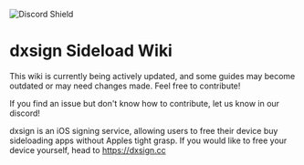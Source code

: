 ![Discord Shield](https://discord.com/api/guilds/1239865508417765386/widget.png?style=shield)
# dxsign Sideload Wiki

This wiki is currently being actively updated, and some guides may become outdated or may need changes made. Feel free to contribute!

If you find an issue but don't know how to contribute, let us know in our discord!

dxsign is an iOS signing service, allowing users to free their device buy sideloading apps without Apples tight grasp.
If you would like to free your device yourself, head to https://dxsign.cc 